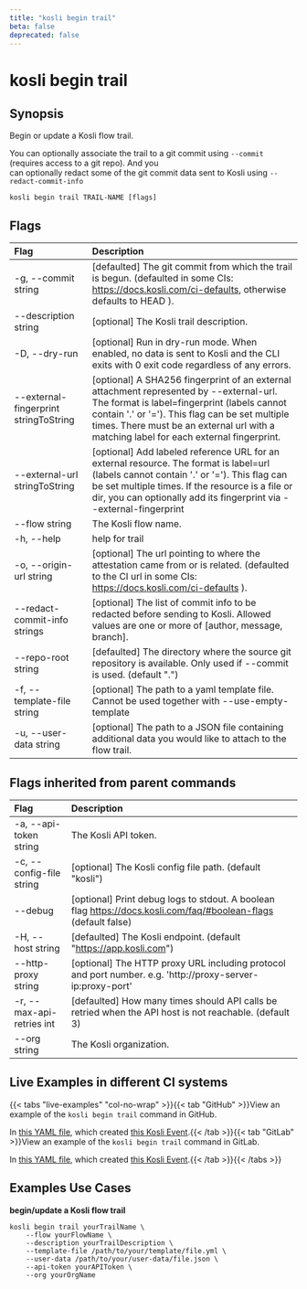 ```yaml
---
title: "kosli begin trail"
beta: false
deprecated: false
---
```


# kosli begin trail

## Synopsis

Begin or update a Kosli flow trail.

You can optionally associate the trail to a git commit using `--commit` (requires access to a git repo). And you  
can optionally redact some of the git commit data sent to Kosli using `--redact-commit-info`

```shell
kosli begin trail TRAIL-NAME [flags]
```

## Flags
| Flag | Description |
| :--- | :--- |
|    -g, --commit string  |  [defaulted] The git commit from which the trail is begun. (defaulted in some CIs: https://docs.kosli.com/ci-defaults, otherwise defaults to HEAD ).  |
|        --description string  |  [optional] The Kosli trail description.  |
|    -D, --dry-run  |  [optional] Run in dry-run mode. When enabled, no data is sent to Kosli and the CLI exits with 0 exit code regardless of any errors.  |
|        --external-fingerprint stringToString  |  [optional] A SHA256 fingerprint of an external attachment represented by --external-url. The format is label=fingerprint (labels cannot contain '.' or '='). This flag can be set multiple times. There must be an external url with a matching label for each external fingerprint.  |
|        --external-url stringToString  |  [optional] Add labeled reference URL for an external resource. The format is label=url (labels cannot contain '.' or '='). This flag can be set multiple times. If the resource is a file or dir, you can optionally add its fingerprint via --external-fingerprint  |
|        --flow string  |  The Kosli flow name.  |
|    -h, --help  |  help for trail  |
|    -o, --origin-url string  |  [optional] The url pointing to where the attestation came from or is related. (defaulted to the CI url in some CIs: https://docs.kosli.com/ci-defaults ).  |
|        --redact-commit-info strings  |  [optional] The list of commit info to be redacted before sending to Kosli. Allowed values are one or more of [author, message, branch].  |
|        --repo-root string  |  [defaulted] The directory where the source git repository is available. Only used if --commit is used. (default ".")  |
|    -f, --template-file string  |  [optional] The path to a yaml template file. Cannot be used together with --use-empty-template  |
|    -u, --user-data string  |  [optional] The path to a JSON file containing additional data you would like to attach to the flow trail.  |


## Flags inherited from parent commands
| Flag | Description |
| :--- | :--- |
|    -a, --api-token string  |  The Kosli API token.  |
|    -c, --config-file string  |  [optional] The Kosli config file path. (default "kosli")  |
|        --debug  |  [optional] Print debug logs to stdout. A boolean flag https://docs.kosli.com/faq/#boolean-flags (default false)  |
|    -H, --host string  |  [defaulted] The Kosli endpoint. (default "https://app.kosli.com")  |
|        --http-proxy string  |  [optional] The HTTP proxy URL including protocol and port number. e.g. 'http://proxy-server-ip:proxy-port'  |
|    -r, --max-api-retries int  |  [defaulted] How many times should API calls be retried when the API host is not reachable. (default 3)  |
|        --org string  |  The Kosli organization.  |


## Live Examples in different CI systems

{{< tabs "live-examples" "col-no-wrap" >}}{{< tab "GitHub" >}}View an example of the `kosli begin trail` command in GitHub.

In [this YAML file](https://app.kosli.com/api/v2/livedocs/cyber-dojo/yaml?ci=github&command=kosli+begin+trail), which created [this Kosli Event](https://app.kosli.com/api/v2/livedocs/cyber-dojo/event?ci=github&command=kosli+begin+trail).{{< /tab >}}{{< tab "GitLab" >}}View an example of the `kosli begin trail` command in GitLab.

In [this YAML file](https://app.kosli.com/api/v2/livedocs/cyber-dojo/yaml?ci=gitlab&command=kosli+begin+trail), which created [this Kosli Event](https://app.kosli.com/api/v2/livedocs/cyber-dojo/event?ci=gitlab&command=kosli+begin+trail).{{< /tab >}}{{< /tabs >}}

## Examples Use Cases

**begin/update a Kosli flow trail**

```shell
kosli begin trail yourTrailName \
	--flow yourFlowName \
	--description yourTrailDescription \
	--template-file /path/to/your/template/file.yml \
	--user-data /path/to/your/user-data/file.json \
	--api-token yourAPIToken \
	--org yourOrgName
```

